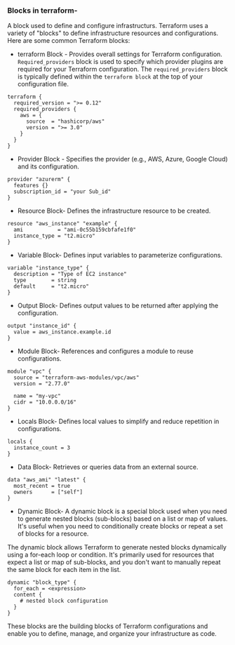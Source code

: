 ### Blocks in terraform-
A block used to define and configure infrastructurs. Terraform uses a variety of "blocks" to define infrastructure resources and configurations. Here are some common Terraform blocks:

* terraform Block - 
Provides overall settings for Terraform configuration.
`Required_providers` block is used to specify which provider plugins are required for your Terraform configuration.
The `required_providers` block is typically defined within the `terraform block` at the top of your configuration file.

```
terraform {
  required_version = ">= 0.12"
  required_providers {
    aws = {
      source  = "hashicorp/aws"
      version = ">= 3.0"
    }
  }
}
```

* Provider Block -
Specifies the provider (e.g., AWS, Azure, Google Cloud) and its configuration.
```
provider "azurerm" {
  features {}
  subscription_id = "your Sub_id"
}
```

* Resource Block-
Defines the infrastructure resource to be created.

```
resource "aws_instance" "example" {
  ami           = "ami-0c55b159cbfafe1f0"
  instance_type = "t2.micro"
}
```

* Variable Block-
Defines input variables to parameterize configurations.

```
variable "instance_type" {
  description = "Type of EC2 instance"
  type        = string
  default     = "t2.micro"
}
```
* Output Block-
Defines output values to be returned after applying the configuration.

```
output "instance_id" {
  value = aws_instance.example.id
}
```

* Module Block-
References and configures a module to reuse configurations.

```
module "vpc" {
  source = "terraform-aws-modules/vpc/aws"
  version = "2.77.0"

  name = "my-vpc"
  cidr = "10.0.0.0/16"
}
```

* Locals Block-
Defines local values to simplify and reduce repetition in configurations.

```
locals {
  instance_count = 3
}
```

* Data Block-
Retrieves or queries data from an external source.

```
data "aws_ami" "latest" {
  most_recent = true
  owners      = ["self"]
}
```

* Dynamic Block-
A dynamic block is a special block used when you need to generate nested blocks (sub-blocks) based on a list or map of values. It's useful when you need to conditionally create blocks or repeat a set of blocks for a resource.

The dynamic block allows Terraform to generate nested blocks dynamically using a for-each loop or condition. It's primarily used for resources that expect a list or map of sub-blocks, and you don't want to manually repeat the same block for each item in the list.

```
dynamic "block_type" {
  for_each = <expression>
  content {
    # nested block configuration
  }
}
```

These blocks are the building blocks of Terraform configurations and enable you to define, manage, and organize your infrastructure as code.
